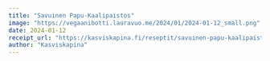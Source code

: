 ```yaml
---
title: "Savuinen Papu-Kaali­paistos"
image: "https://vegaanibotti.lauravuo.me/2024/01/2024-01-12_small.png"
date: 2024-01-12
receipt_url: "https://kasviskapina.fi/reseptit/savuinen-papu-kaalipaistos"
author: "Kasviskapina"
---
```

